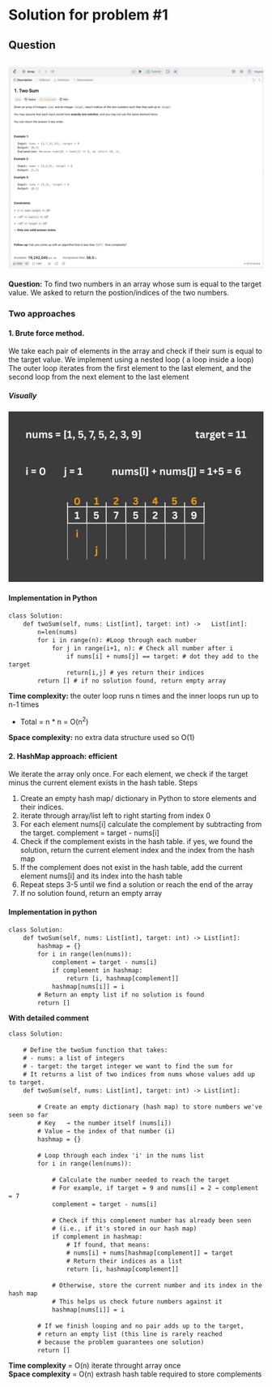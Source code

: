 # Solution for problem #1 
## Question
![LeetCode Problem 1 screenshot](res/LeetCode%20problem_1.png)
---
**Question:** To find two numbers in an array whose sum is equal to the target value. We asked to return the postion/indices of the two numbers.
### Two approaches
#### 1. Brute force method.  

We take each pair of elements in the array and check if their sum is equal to the target value. 
We implement using a nested loop ( a loop inside a loop)
The outer loop iterates from the first element to the last element, and the second loop from the next element to the last element <br>
##### Visually 
![Visual demonstration of brute force approach](res/brute%20force.gif)

#### Implementation in Python
```
class Solution:
    def twoSum(self, nums: List[int], target: int) ->   List[int]:
	    n=len(nums)
	    for i in range(n): #Loop through each number 
		    for j in range(i+1, n): # Check all number after i
			    if nums[i] + nums[j] == target: # dot they add to the target
				return[i,j] # yes return their indices
	    return [] # if no solution found, return empty array
```
**Time complexity:** the outer loop runs n times and the inner loops run up to n-1 times <br>
- Total = n * n = O(n<sup>2</sup>) <br>

**Space complexity:** no extra data structure used so O(1)

#### 2. HashMap approach: efficient

We iterate the array only once. For each element, we check if the target minus the current element exists in the hash table. 
Steps
1. Create an empty hash map/ dictionary in Python to store elements and their indices.
2. iterate through array/list left to right starting from index 0
3. For each element nums[i] calculate the complement by subtracting from the target. complement = target - nums[i]
4. Check if the complement exists in the hash table. if yes, we found the solution, return the current element index and the index from the hash map 
5. If the complement does not exist in the hash table, add the current element nums[i] and its index into the hash table
6. Repeat steps 3-5 until we find a solution or reach the end of the array
7. If no solution found, return an empty array 

#### Implementation in python
```
class Solution:
    def twoSum(self, nums: List[int], target: int) -> List[int]:
        hashmap = {}
        for i in range(len(nums)):
            complement = target - nums[i]
            if complement in hashmap:
                return [i, hashmap[complement]]
            hashmap[nums[i]] = i
        # Return an empty list if no solution is found
        return []
```
**With detailed comment** 

```
class Solution:
    
    # Define the twoSum function that takes:
    # - nums: a list of integers
    # - target: the target integer we want to find the sum for
    # It returns a list of two indices from nums whose values add up to target.
    def twoSum(self, nums: List[int], target: int) -> List[int]:
        
        # Create an empty dictionary (hash map) to store numbers we've seen so far
        # Key   → the number itself (nums[i])
        # Value → the index of that number (i)
        hashmap = {}
        
        # Loop through each index 'i' in the nums list
        for i in range(len(nums)):
            
            # Calculate the number needed to reach the target
            # For example, if target = 9 and nums[i] = 2 → complement = 7
            complement = target - nums[i]
            
            # Check if this complement number has already been seen
            # (i.e., if it's stored in our hash map)
            if complement in hashmap:
                # If found, that means:
                # nums[i] + nums[hashmap[complement]] = target
                # Return their indices as a list
                return [i, hashmap[complement]]
            
            # Otherwise, store the current number and its index in the hash map
            # This helps us check future numbers against it
            hashmap[nums[i]] = i
        
        # If we finish looping and no pair adds up to the target,
        # return an empty list (this line is rarely reached 
        # because the problem guarantees one solution)
        return []
```

**Time complexity** = O(n) iterate throught array once <br>
**Space complexity** = O(n) extrash hash table required to store complements

